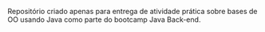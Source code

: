 Repositório criado apenas para entrega de atividade prática sobre bases de OO usando Java como parte do bootcamp Java Back-end.

